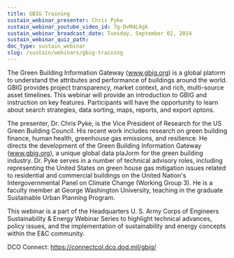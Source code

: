```yaml
---
title: GBIG Training
sustain_webinar_presenter: Chris Pyke
sustain_webinar_youtube_video_id: 7g-DvM4L6gk
sustain_webinar_broadcast_date: Tuesday, September 02, 2014
sustain_webinar_quiz_path:
doc_type: sustain_webinar
slug: /sustain/webinars/gbig-training
---
```


The Green Building Information Gateway (www.gbig.org) is a global platorm to understand the attributes and performance of buildings around the world. GBIG provides project transparency, market context, and rich, multi­-source asset timelines. This webinar will provide an introduction to GBIG and instruction on key features. Participants will have the opportunity to learn about search strategies, data sorting, maps, reports, and export optons.

The presenter, Dr. Chris Pyke, is the Vice President of Research for the US Green Building Council. His recent work includes research on green building finance, human health, greenhouse gas emissions, and resilience. He directs the development of the Green Building Information Gateway (www.gbig.org), a unique global data plaJorm for the green building industry. Dr. Pyke serves in a number of technical advisory roles, including representing the United States on green house gas mitigation issues related to residential and commercial buildings on the United Nation's Intergovernmental Panel on Climate Change (Working Group 3). He is a faculty member at George Washington University, teaching in the graduate Sustainable Urban Planning Program.

This webinar is a part of the Headquarters U. S. Army Corps of Engineers Sustainability & Energy Webinar Series to highlight technical advances, policy issues, and the implementation of sustainability and energy concepts within the E&C community.

DCO Connect: https://connectcol.dco.dod.mil/gbig/
